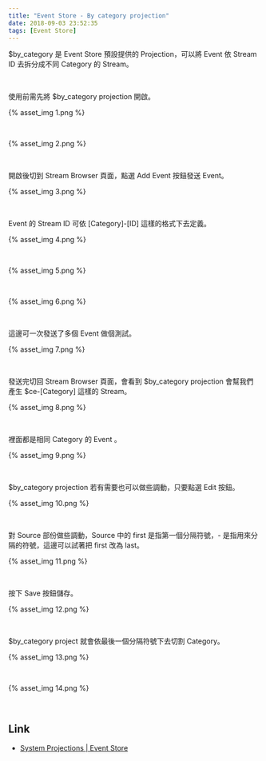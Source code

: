 ```yaml
---
title: "Event Store - By category projection"
date: 2018-09-03 23:52:35
tags: [Event Store]
---
```


$by_category 是 Event Store 預設提供的 Projection，可以將 Event 依 Stream ID 去拆分成不同 Category 的 Stream。  

<!-- More -->

<br/>


使用前需先將 $by_category projection 開啟。  

{% asset_img 1.png %}
 
<br/>


{% asset_img 2.png %}
 
<br/>


開啟後切到 Stream Browser 頁面，點選 Add Event 按鈕發送 Event。  

{% asset_img 3.png %}
 
<br/>


Event 的 Stream ID 可依 [Category]-[ID] 這樣的格式下去定義。  

{% asset_img 4.png %}
 
<br/>


{% asset_img 5.png %}
 
<br/>


{% asset_img 6.png %}
 
<br/>


這邊可一次發送了多個 Event 做個測試。  

{% asset_img 7.png %}
 
<br/>


發送完切回 Stream Browser 頁面，會看到 $by_category projection 會幫我們產生 $ce-[Category] 這樣的 Stream。  

{% asset_img 8.png %}
 
<br/>


裡面都是相同 Category 的 Event 。  

{% asset_img 9.png %}
 
<br/>


$by_category projection 若有需要也可以做些調動，只要點選 Edit 按鈕。  

{% asset_img 10.png %}
 
<br/>


對 Source 部份做些調動，Source 中的 first 是指第一個分隔符號，- 是指用來分隔的符號，這邊可以試著把 first 改為 last。  

{% asset_img 11.png %}
 
<br/>


按下 Save 按鈕儲存。  

{% asset_img 12.png %}
 
<br/>


$by_category project 就會依最後一個分隔符號下去切割 Category。  

{% asset_img 13.png %}
 
<br/>


{% asset_img 14.png %}
 
<br/>


Link
---
* [System Projections | Event Store](https://eventstore.org/docs/projections/system-projections/index.html)
